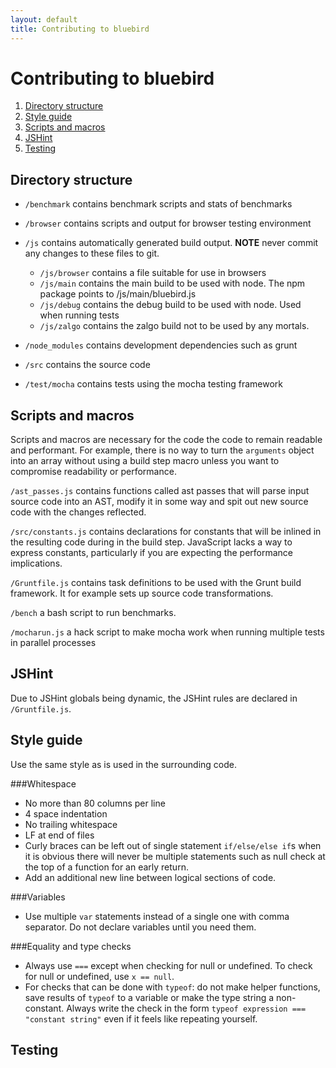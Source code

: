 ```yaml
---
layout: default
title: Contributing to bluebird
---
```


# Contributing to bluebird

1. [Directory structure](#directory-structure)
2. [Style guide](#style-guide)
3. [Scripts and macros](#scripts-and-macros)
4. [JSHint](#jshint)
5. [Testing](#testing)

## Directory structure

- `/benchmark` contains benchmark scripts and stats of benchmarks

- `/browser` contains scripts and output for browser testing environment

- `/js` contains automatically generated build output. **NOTE** never commit any changes to these files to git.

    - `/js/browser` contains a file suitable for use in browsers
    - `/js/main` contains the main build to be used with node. The npm package points to /js/main/bluebird.js
    - `/js/debug` contains the debug build to be used with node. Used when running tests
    - `/js/zalgo` contains the zalgo build not to be used by any mortals.

- `/node_modules` contains development dependencies such as grunt

- `/src` contains the source code

- `/test/mocha` contains tests using the mocha testing framework

## Scripts and macros

Scripts and macros are necessary for the code the code to remain readable and performant. For example, there is no way to turn the `arguments` object into an array without using a build step macro unless you want to compromise readability or performance.

`/ast_passes.js` contains functions called ast passes that will parse input source code into an AST, modify it in some way and spit out new source code with the changes reflected.

`/src/constants.js` contains declarations for constants that will be inlined in the resulting code during in the build step. JavaScript lacks a way to express constants, particularly if you are expecting the performance implications.

`/Gruntfile.js` contains task definitions to be used with the Grunt build framework. It for example sets up source code transformations.

`/bench` a bash script to run benchmarks.

`/mocharun.js` a hack script to make mocha work when running multiple tests in parallel processes

## JSHint

Due to JSHint globals being dynamic, the JSHint rules are declared in `/Gruntfile.js`.

## Style guide

Use the same style as is used in the surrounding code.

###Whitespace

- No more than 80 columns per line
- 4 space indentation
- No trailing whitespace
- LF at end of files
- Curly braces can be left out of single statement `if/else/else if`s when it is obvious there will never be multiple statements such as null check at the top of a function for an early return.
- Add an additional new line between logical sections of code.

###Variables

- Use multiple `var` statements instead of a single one with comma separator. Do not declare variables until you need them.

###Equality and type checks

- Always use `===` except when checking for null or undefined. To check for null or undefined, use `x == null`.
- For checks that can be done with `typeof`: do not make helper functions, save results of `typeof` to a variable or make the type string a non-constant. Always write the check in the form `typeof expression === "constant string"` even if it feels like repeating yourself.

## Testing
